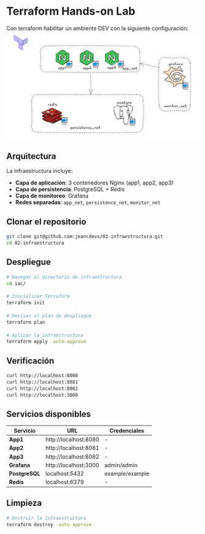 # Terraform Hands-on Lab

Con terraform habilitar un ambiente DEV con la siguiente configuración:
![Arquitectura](./image.png)

## Arquitectura

La infraestructura incluye:

- **Capa de aplicación**: 3 contenedores Nginx (app1, app2, app3)
- **Capa de persistencia**: PostgreSQL + Redis
- **Capa de monitoreo**: Grafana
- **Redes separadas**: `app_net`, `persistence_net`, `monitor_net`

## Clonar el repositorio

```bash
git clone git@github.com:jeancdevx/02-infraestructura.git
cd 02-infraestructura
```

## Despliegue

```bash
# Navegar al directorio de infraestructura
cd iac/

# Inicializar Terraform
terraform init

# Revisar el plan de despliegue
terraform plan

# Aplicar la infraestructura
terraform apply -auto-approve
```

## Verificación

```bash
curl http://localhost:8080
curl http://localhost:8081
curl http://localhost:8082
curl http://localhost:3000
```

## Servicios disponibles

| Servicio | URL | Credenciales |
|----------|-----|-------------|
| **App1** | http://localhost:8080 | - |
| **App2** | http://localhost:8081 | - |
| **App3** | http://localhost:8082 | - |
| **Grafana** | http://localhost:3000 | admin/admin |
| **PostgreSQL** | localhost:5432 | example/example |
| **Redis** | localhost:6379 | - |

## Limpieza

```bash
# Destruir la infraestructura
terraform destroy -auto-approve
```